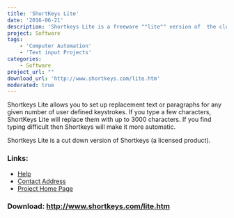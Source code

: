 ```yaml
---
title: 'ShortKeys Lite'
date: '2016-06-21'
description: 'Shortkeys Lite is a freeware ""lite"" version of  the closed source ShortKeys text-completion program - it will allow you to use shorthand to type pre-defined text.'
project: Software
tags:
    - 'Computer Automation'
    - 'Text input Projects'
categories:
    - Software
project_url: ""
download_url: 'http://www.shortkeys.com/lite.htm'
moderated: true
---
```

Shortkeys Lite allows you to set up replacement text or paragraphs for any given number of user defined keystrokes. If you type a few characters, ShortKeys Lite will replace them with up to 3000 characters. If you find typing difficult then Shortkeys will make it more automatic.

  
Shortkeys Lite is a cut down version of Shortkeys (a licensed product).

### Links:
- <a href="http://www.shortkeys.com/support.htm">Help</a>
- <a href="mailto:info@wintools.com">Contact Address</a>
- <a href="http://www.shortkeys.com/lite.htm">Project Home Page</a>

### Download: http://www.shortkeys.com/lite.htm 